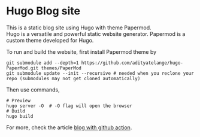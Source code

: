 # Hugo Blog site

This is a static blog site using Hugo with theme Papermod.  
Hugo is a versatile and powerful static website generator. 
Papermod is a custom theme developed for Hugo. 

To run and build the website, first install Papermod theme by 

```
git submodule add --depth=1 https://github.com/adityatelange/hugo-PaperMod.git themes/PaperMod
git submodule update --init --recursive # needed when you reclone your repo (submodules may not get cloned automatically)
```

Then use commands,

```
# Preview
hugo server -O  # -O flag will open the browser
# Build
hugo build 
```

For more, check the article [blog with github action](https://harryhanyuhao.github.io/harryhanYuhao/posts/blog_with_github_action/).
